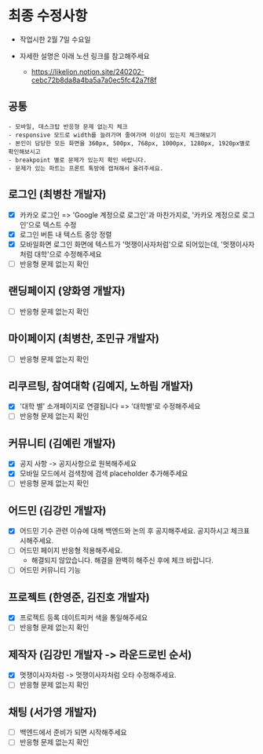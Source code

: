 # 최종 수정사항

-   작업시한 2월 7일 수요일

-   자세한 설명은 아래 노션 링크를 참고해주세요
    -   https://likelion.notion.site/240202-cebc72b8da8a4ba5a7a0ec5fc42a7f8f


## 공통
    - 모바일, 데스크탑 반응형 문제 없는지 체크
    - responsive 모드로 width를 늘려가며 줄여가며 이상이 있는지 체크해보기
    - 본인이 담당한 모든 화면을 360px, 500px, 768px, 1000px, 1280px, 1920px별로 확인해보시고
    - breakpoint 별로 문제가 있는지 확인 바랍니다.
    - 문제가 있는 파트는 프론트 톡방에 캡쳐해서 올려주세요.


## 로그인 (최병찬 개발자)

-   [x] 카카오 로그인 => 'Google 계정으로 로그인'과 마찬가지로, '카카오 계정으로 로그인'으로 텍스트 수정
-   [x] 로그인 버튼 내 텍스트 중앙 정렬
-   [x] 모바일화면 로그인 화면에 텍스트가 '멋쟁이사자처럼'으로 되어있는데, '멋쟁이사자처럼 대학'으로 수정해주세요
-   [ ] 반응형 문제 없는지 확인

## 랜딩페이지 (양화영 개발자)
-   [ ] 반응형 문제 없는지 확인

## 마이페이지 (최병찬, 조민규 개발자)
-   [ ] 반응형 문제 없는지 확인

## 리쿠르팅, 참여대학 (김예지, 노하림 개발자)

-   [x] '대학 별' 소개페이지로 연결됩니다 => '대학별'로 수정해주세요
-   [ ] 반응형 문제 없는지 확인

## 커뮤니티 (김예린 개발자)

-   [x] 공지 사항 -> 공지사항으로 원복해주세요
-   [x] 모바일 모드에서 검색창에 검색 placeholder 추가해주세요
-   [ ] 반응형 문제 없는지 확인

## 어드민 (김강민 개발자)

-   [X] 어드민 기수 관련 이슈에 대해 백엔드와 논의 후 공지해주세요. 공지하시고 체크표시해주세요.
-   [ ] 어드민 페이지 반응형 적용해주세요.
    - 해결되지 않았습니다. 해결을 완벽히 해주신 후에 체크 바랍니다.
-   [ ] 어드민 커뮤니티 기능

## 프로젝트 (한영준, 김진호 개발자)

-   [x] 프로젝트 등록 데이트피커 색을 통일해주세요
-   [ ] 반응형 문제 없는지 확인

## 제작자 (김강민 개발자 -> 라운드로빈 순서)

-   [X] 멋쟁이사자차럼 -> 멋쟁이사자처럼 오타 수정해주세요.
-   [ ] 반응형 문제 없는지 확인

## 채팅 (서가영 개발자)
-   [ ] 백엔드에서 준비가 되면 시작해주세요
-   [ ] 반응형 문제 없는지 확인